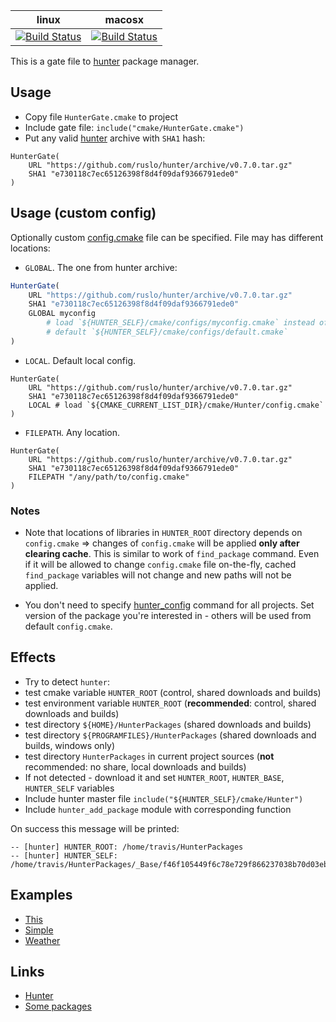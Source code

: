 | linux                                     | macosx                                    |
|-------------------------------------------|-------------------------------------------|
| [![Build Status][link_master]][link_gate] | [![Build Status][link_macosx]][link_gate] |


[link_master]: https://travis-ci.org/hunter-packages/gate.png?branch=master
[link_macosx]: https://travis-ci.org/hunter-packages/gate.png?branch=travis.macosx
[link_gate]: https://travis-ci.org/hunter-packages/gate

This is a gate file to [hunter](https://github.com/ruslo/hunter) package manager.

## Usage

* Copy file `HunterGate.cmake` to project
* Include gate file: `include("cmake/HunterGate.cmake")`
* Put any valid [hunter](https://github.com/ruslo/hunter/releases) archive with `SHA1` hash:
```
HunterGate(
    URL "https://github.com/ruslo/hunter/archive/v0.7.0.tar.gz"
    SHA1 "e730118c7ec65126398f8d4f09daf9366791ede0"
)
```

## Usage (custom config)

Optionally custom [config.cmake][1] file can be specified. File may has different locations:

* `GLOBAL`. The one from hunter archive:
```cmake
HunterGate(
    URL "https://github.com/ruslo/hunter/archive/v0.7.0.tar.gz"
    SHA1 "e730118c7ec65126398f8d4f09daf9366791ede0"
    GLOBAL myconfig
        # load `${HUNTER_SELF}/cmake/configs/myconfig.cmake` instead of
        # default `${HUNTER_SELF}/cmake/configs/default.cmake`
)
```
* `LOCAL`. Default local config.
```
HunterGate(
    URL "https://github.com/ruslo/hunter/archive/v0.7.0.tar.gz"
    SHA1 "e730118c7ec65126398f8d4f09daf9366791ede0"
    LOCAL # load `${CMAKE_CURRENT_LIST_DIR}/cmake/Hunter/config.cmake`
)
```
* `FILEPATH`. Any location.
```
HunterGate(
    URL "https://github.com/ruslo/hunter/archive/v0.7.0.tar.gz"
    SHA1 "e730118c7ec65126398f8d4f09daf9366791ede0"
    FILEPATH "/any/path/to/config.cmake"
)
```

### Notes

* Note that locations of libraries in `HUNTER_ROOT` directory depends on `config.cmake` => changes of `config.cmake` will be applied **only after clearing cache**. This is similar to work of `find_package` command. Even if it will be allowed to change `config.cmake` file on-the-fly, cached `find_package` variables will not change and new paths will not be applied.

* You don't need to specify [hunter_config][2] command for all projects. Set version of the package you're interested in - others will be used from default `config.cmake`.

## Effects
* Try to detect `hunter`:
 * test cmake variable `HUNTER_ROOT` (control, shared downloads and builds)
 * test environment variable `HUNTER_ROOT` (**recommended**: control, shared downloads and builds)
 * test directory `${HOME}/HunterPackages` (shared downloads and builds)
 * test directory `${PROGRAMFILES}/HunterPackages` (shared downloads and builds, windows only)
 * test directory `HunterPackages` in current project sources (**not** recommended: no share, local downloads and builds)
* If not detected - download it and set `HUNTER_ROOT`, `HUNTER_BASE`, `HUNTER_SELF` variables
* Include hunter master file `include("${HUNTER_SELF}/cmake/Hunter")`
* Include `hunter_add_package` module with corresponding function

On success this message will be printed:
```
-- [hunter] HUNTER_ROOT: /home/travis/HunterPackages
-- [hunter] HUNTER_SELF: /home/travis/HunterPackages/_Base/f46f105449f6c78e729f866237038b70d03ebcc8/Self
```

## Examples
* [This](https://github.com/hunter-packages/gate/blob/master/CMakeLists.txt)
* [Simple](https://github.com/forexample/hunter-simple)
* [Weather](https://github.com/ruslo/weather)

## Links
* [Hunter](https://github.com/ruslo/hunter)
* [Some packages](https://github.com/ruslo/hunter/wiki/Packages)

[1]: https://github.com/ruslo/hunter/blob/master/cmake/config.cmake
[2]: https://github.com/ruslo/hunter/wiki/Hunter-modules#hunter_config
